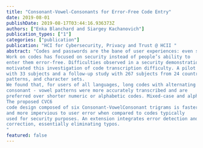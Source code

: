 ```yaml
---
title: "Consonant-Vowel-Consonants for Error-Free Code Entry"
date: 2019-08-01
publishDate: 2019-08-17T03:44:16.936373Z
authors: ["Enka Blanchard and Siargey Kachanovich"]
publication_types: ["1"]
categories: ["publication"]
publication: "HCI for Cybersecurity, Privacy and Trust @ HCII "
abstract: "Codes and passwords are the bane of user experiences: even small mistakes can delay desired activities, causing undue frustration.
Work on codes has focused on security instead of people’s ability to
enter them error-free. Difficulties observed in a security demonstration
motivated this investigation of code transcription difficulty. A pilot study
with 33 subjects and a follow-up study with 267 subjects from 24 countries measured performance and preference for codes of varying lengths,
patterns, and character sets.
We found that, for users of all languages, long codes with alternating
consonant - vowel patterns were more accurately transcribed and are
preferred over shorter numeric or alphabetic codes. Mixed-case and alphanumeric character sets both increased transcription errors.
The proposed CVC6
code design composed of six Consonant-VowelConsonant trigrams is faster to enter, more secure, preferred by users,
and more impervious to user error when compared to codes typically
used for security purposes. An extension integrates error detection and
correction, essentially eliminating typos.
"
featured: false
---
```


